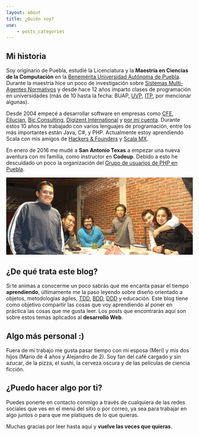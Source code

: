 ```yaml
---
layout: about
title: ¿Quién soy?
use:
    - posts_categories
---
```

## Mi historia

Soy originario de Puebla, estudié la Licenciatura y la **Maestría en Ciencias
de la Computación** en la [Benemérita Universidad Autónoma de Puebla][2].
Durante la maestría hice un poco de investigación sobre
[Sistemas Multi-Agentes Normativos][3] y desde hace 12 años imparto clases
de programación en universidades (más de 10 hasta la fecha: BUAP, [UVP][4],
[ITP][5], por mencionar algunas).

Desde 2004 empecé a desarrollar software en empresas como [CFE][6],
[Ellucian][7], [Bic Consulting][8], [Digizent International][9] y
[por mi cuenta][12]. Durante estos 10 años he trabajado con varios lenguajes
de programación, entre los más importantes están Java, C#, y PHP. Actualmente
estoy aprendiendo Scala con mis amigos de [Hackers & Founders][10] y
[Scala MX][11].

En enero de 2016 me mudé a **San Antonio Texas** a empezar una nueva aventura
con mi familia, como instructor en **Codeup**. Debido a esto he descuidado un
poco la organización del [Grupo de usuarios de PHP en Puebla][1].

<img src="/images/comunidad.jpg" class="img-responsive img-rounded" alt="Amigos comunidad">

## ¿De qué trata este blog?

Si te animas a conocerme un poco sabrás que me encanta pasar el tiempo
**aprendiendo**, últimamente me la paso leyendo sobre diseño orientado a
objetos, metodologías ágiles, [TDD][13], [BDD][14], [DDD][15] y educación.
Este blog tiene como objetivo compartir las cosas que voy aprendiendo
al poner en práctica las cosas que me gusta leer. Los posts que
encontrarás aquí son sobre estos temas aplicados al **desarrollo Web**.

## Algo más personal :)

Fuera de mi trabajo me gusta pasar tiempo con mi esposa (Meri) y mis dos
hijos (Mario de 4 años y Alejandro de 2). Soy fan del café cargado y sin
azucar, de la pizza, el sushi, la cerveza oscura y de las películas de
ciencia ficción.

## ¿Puedo hacer algo por ti?

Puedes ponerte en contacto conmigo a través de cualquiera de las redes
sociales que ves en el menú del sitio o por correo, ya sea para trabajar
en algo juntos o para que me platiques de lo que quieras.

<p class="lead">
    Muchas gracias por leer hasta aquí y <strong>vuelve las veces que
    quieras</strong>.
</p>

[1]: http://www.comunidadphppuebla.com
[2]: http://www.cs.buap.mx/
[3]: http://link.springer.com/chapter/10.1007%2F978-3-540-74459-7_13#page-1
[4]: http://www.uvp.mx/
[5]: http://www.itpuebla.net/
[6]: http://www.cfe.gob.mx/paginas/home.aspx
[7]: http://www.ellucian.com/
[8]: http://www.biconsulting.mx/
[9]: http://www.digizent.com/
[10]: http://www.hfpuebla.org/
[11]: http://scala.org.mx/
[12]: http://www.mandragora-web-systems.com/
[13]: http://es.wikipedia.org/wiki/Desarrollo_guiado_por_pruebas
[14]: http://en.wikipedia.org/wiki/Behavior-driven_development
[15]: http://es.wikipedia.org/wiki/Dise%C3%B1o_guiado_por_el_dominio
